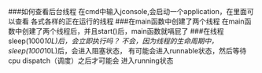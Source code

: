 ###如何查看后台线程
    在cmd中输入jconsole,会启动一个application，在里面可以查看
    各式各样的正在运行的线程
###在main函数中创建了两个线程
    在main函数中创建了两个线程后，并且start()后，main函数就嗝屁了
###在线程sleep(1000*10L)后，会立即执行吗？
    不会，因为线程的生命周期中，sleep(1000*10L)后，会进入阻塞状态，
    有可能会进入runnable状态，然后等待cpu dispatch（调度）之后才可能会
    进入running状态